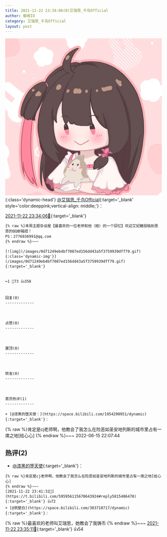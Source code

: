 ```yaml
---
title: 2021-11-22 23:34:06(0)艾瑞思_千鸟Official
author: 御坂IO
category: 艾瑞思_千鸟Official
layout: post
---
```


![img](/images/7e08840c56f251de28bdf766b647bd5fe9a5d50a.jpg){:class='dynamic-head'}
[@艾瑞思_千鸟Official](https://space.bilibili.com/1090010845/dynamic){:target='_blank' style='color:deeppink;vertical-align: middle;'}：

[2021-11-22 23:34:06🔗](https://t.bilibili.com/595956115670643924){:target='_blank'}

~~~
{% raw %}本周主题杂谈是【最喜欢的一位老师和他（她）的一个回忆】欢迎艾妃糖投稿到思思的QQ邮箱捏！
PS：2776936991@qq.com
{% endraw %}~~~

[![img](/images/0d71249eb4bf7087ed156dd43a5f3759939dff79.gif){:class='dynamic-img'}](/images/0d71249eb4bf7087ed156dd43a5f3759939dff79.gif){:target='_blank'}


↪️1 💬73 👍358


回复(0)
-------------



点赞(0)
-------------



置顶(0)
-------------



转发(0)
-------------



首页热评(1)
-------------

+ [@漆黑的堕天使：](https://space.bilibili.com/1954290951/dynamic){:target='_blank'}：
~~~
{% raw %}肯定是cj老师啊，他教会了我怎么在险恶如圣安地列斯的城市里占有一席之地[给心心]
{% endraw %}~~~
2022-06-15 22:07:44


热评(2)
-------------

+ [@漆黑的堕天使](https://space.bilibili.com/1954290951/dynamic){:target='_blank'}：
~~~
{% raw %}肯定是cj老师啊，他教会了我怎么在险恶如圣安地列斯的城市里占有一席之地[给心心]
{% endraw %}~~~
[2021-11-22 23:41:32🔗](https://t.bilibili.com/595956115670643924#reply5815486478){:target='_blank'} 👍72
+ [@筑壁白](https://space.bilibili.com/383718717/dynamic){:target='_blank'}：
~~~
{% raw %}最喜欢的老师叫艾瑞思，她教会了我铸币
{% endraw %}~~~
[2021-11-22 23:35:11🔗](https://t.bilibili.com/595956115670643924#reply5815441807){:target='_blank'} 👍54



